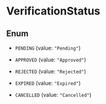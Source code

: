 
# VerificationStatus

## Enum


* `PENDING` (value: `"Pending"`)

* `APPROVED` (value: `"Approved"`)

* `REJECTED` (value: `"Rejected"`)

* `EXPIRED` (value: `"Expired"`)

* `CANCELLED` (value: `"Cancelled"`)



